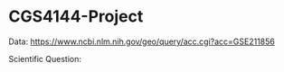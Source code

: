 # CGS4144-Project

Data: https://www.ncbi.nlm.nih.gov/geo/query/acc.cgi?acc=GSE211856

Scientific Question:
